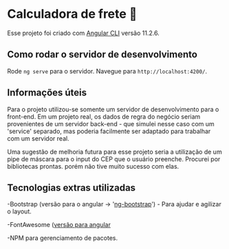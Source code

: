# Calculadora de frete :truck:

Esse projeto foi criado com [Angular CLI](https://github.com/angular/angular-cli) versão 11.2.6.

## Como rodar o servidor de desenvolvimento

Rode `ng serve` para o servidor. Navegue para `http://localhost:4200/`.

## Informações úteis

Para o projeto utilizou-se somente um servidor de desenvolvimento para o front-end. Em um projeto real, os dados de regra do negócio seriam provenientes de um servidor back-end - que simulei nesse caso com um 'service' separado, mas poderia facilmente ser adaptado para trabalhar com um servidor real.

Uma sugestão de melhoria futura para esse projeto seria a utilização de um pipe de máscara para o input do CEP que o usuário preenche. Procurei por bibliotecas prontas. porém não tive muito sucesso com elas.

## Tecnologias extras utilizadas

-Bootstrap (versão para o angular -> '[ng-bootstrap](https://ng-bootstrap.github.io/#/home)') - Para ajudar e agilizar o layout.

-FontAwesome ([versão para angular](https://github.com/FortAwesome/angular-fontawesome')

-NPM para gerenciamento de pacotes.
